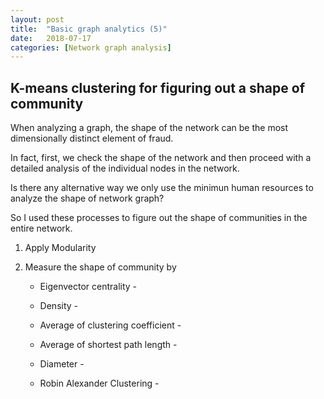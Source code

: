 ```yaml
---
layout: post
title:  "Basic graph analytics (5)"
date:   2018-07-17
categories: [Network graph analysis]
---
```


## K-means clustering for figuring out a shape of community 

When analyzing a graph, the shape of the network can be the most dimensionally distinct element of fraud.

In fact, first, we check the shape of the network and then proceed with a detailed analysis of the individual nodes in the network.

Is there any alternative way we only use the minimun human resources to analyze the shape of network graph?

So I used these processes to figure out the shape of communities in the entire network. 

1. Apply Modularity

2. Measure the shape of community by 

    - Eigenvector centrality -
  
    - Density - 
  
    - Average of clustering coefficient -
  
    - Average of shortest path length -
  
    - Diameter - 
  
    - Robin Alexander Clustering  -
